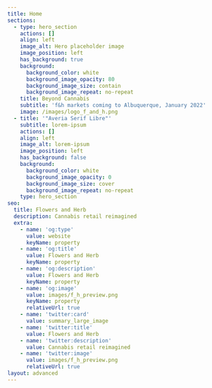 ```yaml
---
title: Home
sections:
  - type: hero_section
    actions: []
    align: left
    image_alt: Hero placeholder image
    image_position: left
    has_background: true
    background:
      background_color: white
      background_image_opacity: 80
      background_image_size: contain
      background_image_repeat: no-repeat
    title: Beyond Cannabis
    subtitle: 'f&h markets coming to Albuquerque, January 2022'
    image: /images/logo_f_and_h.png
  - title: '"Averia Serif Libre"'
    subtitle: lorem-ipsum
    actions: []
    align: left
    image_alt: lorem-ipsum
    image_position: left
    has_background: false
    background:
      background_color: white
      background_image_opacity: 0
      background_image_size: cover
      background_image_repeat: no-repeat
    type: hero_section
seo:
  title: Flowers and Herb
  description: Cannabis retail reimagined
  extra:
    - name: 'og:type'
      value: website
      keyName: property
    - name: 'og:title'
      value: Flowers and Herb
      keyName: property
    - name: 'og:description'
      value: Flowers and Herb
      keyName: property
    - name: 'og:image'
      value: images/f_h_preview.png
      keyName: property
      relativeUrl: true
    - name: 'twitter:card'
      value: summary_large_image
    - name: 'twitter:title'
      value: Flowers and Herb
    - name: 'twitter:description'
      value: Cannabis retail reimagined
    - name: 'twitter:image'
      value: images/f_h_preview.png
      relativeUrl: true
layout: advanced
---
```


